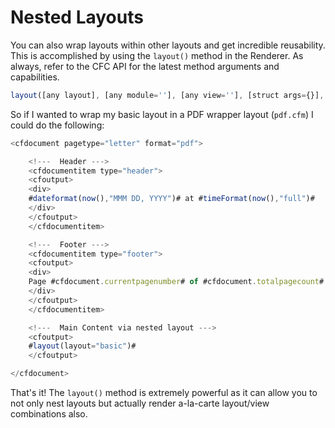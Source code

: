 # Nested Layouts

You can also wrap layouts within other layouts and get incredible reusability. This is accomplished by using the `layout()` method in the Renderer. As always, refer to the CFC API for the latest method arguments and capabilities.

```javascript
layout([any layout], [any module=''], [any view=''], [struct args={}], [any viewModule=''], [boolean prePostExempt='false'])
```

So if I wanted to wrap my basic layout in a PDF wrapper layout (`pdf.cfm`) I could do the following:

```javascript
<cfdocument pagetype="letter" format="pdf">

    <!---  Header --->
    <cfdocumentitem type="header">
    <cfoutput>
    <div>
    #dateformat(now(),"MMM DD, YYYY")# at #timeFormat(now(),"full")#
    </div>
    </cfoutput>
    </cfdocumentitem>

    <!---  Footer --->
    <cfdocumentitem type="footer">
    <cfoutput>
    <div>
    Page #cfdocument.currentpagenumber# of #cfdocument.totalpagecount#
    </div>
    </cfoutput>
    </cfdocumentitem>

    <!---  Main Content via nested layout --->
    <cfoutput>
    #layout(layout="basic")#
    </cfoutput>

</cfdocument>
```

That's it! The `layout()` method is extremely powerful as it can allow you to not only nest layouts but actually render a-la-carte layout/view combinations also.
